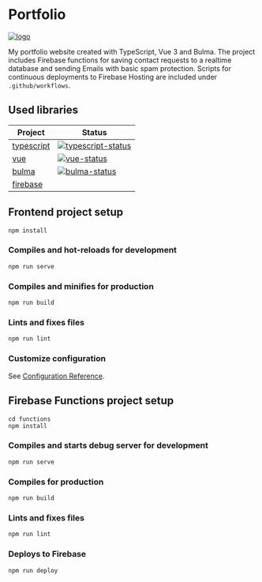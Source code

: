 # Portfolio

[![logo]][website]

[logo]: https://www.rzille.de/img/og_image.png
[website]: https://www.rzille.de

My portfolio website created with TypeScript, Vue 3 and Bulma. The project includes Firebase functions for saving contact requests to a realtime database and sending Emails with basic spam protection. Scripts for continuous deployments to Firebase Hosting are included under `.github/workflows`.

## Used libraries

| Project      | Status                                     |
| ------------ | ------------------------------------------ |
| [typescript] | [![typescript-status]][typescript-package] |
| [vue]        | [![vue-status]][vue-package]               |
| [bulma]      | [![bulma-status]][bulma-package]           |
| [firebase]   |                                            |

[typescript]: https://github.com/microsoft/TypeScript
[vue]: https://github.com/vuejs/vue-next
[bulma]: https://github.com/jgthms/bulma
[firebase]: https://github.com/firebase
[typescript-status]: https://img.shields.io/npm/v/typescript.svg
[vue-status]: https://img.shields.io/npm/v/vue.svg
[bulma-status]: https://img.shields.io/npm/v/bulma.svg
[typescript-package]: https://www.npmjs.com/package/typescript
[vue-package]: https://www.npmjs.com/package/vue
[bulma-package]: https://www.npmjs.com/package/bulma

## Frontend project setup

```
npm install
```

### Compiles and hot-reloads for development

```
npm run serve
```

### Compiles and minifies for production

```
npm run build
```

### Lints and fixes files

```
npm run lint
```

### Customize configuration

See [Configuration Reference](https://cli.vuejs.org/config/).

## Firebase Functions project setup

```
cd functions
npm install
```

### Compiles and starts debug server for development

```
npm run serve
```

### Compiles for production

```
npm run build
```

### Lints and fixes files

```
npm run lint
```

### Deploys to Firebase

```
npm run deploy
```
